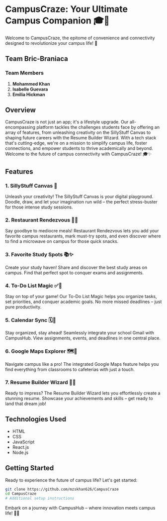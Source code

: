 # CampusCraze: Your Ultimate Campus Companion 🎓🌟

Welcome to CampusCraze, the epitome of convenience and connectivity designed to revolutionize your campus life! 🚀

## Team Bric-Braniaca

### Team Members

1. **Mohammed Khan**
2. **Isabelle Guevara**
3. **Emilia Hickman**

## Overview

CampusCraze is not just an app; it's a lifestyle upgrade. Our all-encompassing platform tackles the challenges students face by offering an array of features, from unleashing creativity on the SillyStuff Canvas to shaping future careers with the Resume Builder Wizard. With a tech stack that's cutting-edge, we're on a mission to simplify campus life, foster connections, and empower students to thrive academically and beyond. Welcome to the future of campus connectivity with CampusCraze! 🎓✨

## Features

### 1. SillyStuff Canvas 🎨

Unleash your creativity! The SillyStuff Canvas is your digital playground. Doodle, draw, and let your imagination run wild – the perfect stress-buster for those intense study sessions.

### 2. Restaurant Rendezvous 🍔🌮

Say goodbye to mediocre meals! Restaurant Rendezvous lets you add your favorite campus restaurants, mark must-try spots, and even discover where to find a microwave on campus for those quick snacks.

### 3. Favorite Study Spots 📚✨

Create your study haven! Share and discover the best study areas on campus. Find that perfect spot to conquer exams and assignments.

### 4. To-Do List Magic ✅📝

Stay on top of your game! Our To-Do List Magic helps you organize tasks, set priorities, and conquer academic goals. No more missed deadlines – just pure productivity.

### 5. Calendar Sync 🗓️🔗

Stay organized, stay ahead! Seamlessly integrate your school Gmail with CampusHub. View assignments, events, and deadlines in one central place.

### 6. Google Maps Explorer 🗺️📍

Navigate campus like a pro! The integrated Google Maps feature helps you find everything from classrooms to cafeterias with just a touch.

### 7. Resume Builder Wizard 📄💼

Ready to impress? The Resume Builder Wizard lets you effortlessly create a stunning resume. Showcase your achievements and skills – get ready to land that dream job!

## Technologies Used

- HTML
- CSS
- JavaScript
- React.js
- Node.js

## Getting Started

Ready to experience the future of campus life? Let's get started:

```bash
git clone https://github.com/mzskhan626/CampusCraze
cd CampusCraze
# Additional setup instructions
```

Embark on a journey with CampusHub – where innovation meets campus life! 🚀🌟
